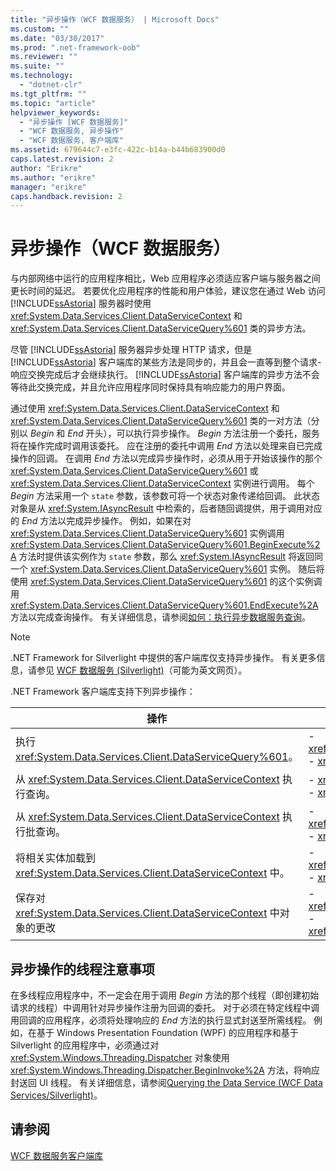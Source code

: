 ```yaml
---
title: "异步操作（WCF 数据服务） | Microsoft Docs"
ms.custom: ""
ms.date: "03/30/2017"
ms.prod: ".net-framework-oob"
ms.reviewer: ""
ms.suite: ""
ms.technology: 
  - "dotnet-clr"
ms.tgt_pltfrm: ""
ms.topic: "article"
helpviewer_keywords: 
  - "异步操作 [WCF 数据服务]"
  - "WCF 数据服务, 异步操作"
  - "WCF 数据服务, 客户端库"
ms.assetid: 679644c7-e3fc-422c-b14a-b44b683900d0
caps.latest.revision: 2
author: "Erikre"
ms.author: "erikre"
manager: "erikre"
caps.handback.revision: 2
---
```

# 异步操作（WCF 数据服务）
与内部网络中运行的应用程序相比，Web 应用程序必须适应客户端与服务器之间更长时间的延迟。  若要优化应用程序的性能和用户体验，建议您在通过 Web 访问 [!INCLUDE[ssAstoria](../../../../includes/ssastoria-md.md)] 服务器时使用 <xref:System.Data.Services.Client.DataServiceContext> 和 <xref:System.Data.Services.Client.DataServiceQuery%601> 类的异步方法。  
  
 尽管 [!INCLUDE[ssAstoria](../../../../includes/ssastoria-md.md)] 服务器异步处理 HTTP 请求，但是 [!INCLUDE[ssAstoria](../../../../includes/ssastoria-md.md)] 客户端库的某些方法是同步的，并且会一直等到整个请求\-响应交换完成后才会继续执行。  [!INCLUDE[ssAstoria](../../../../includes/ssastoria-md.md)] 客户端库的异步方法不会等待此交换完成，并且允许应用程序同时保持具有响应能力的用户界面。  
  
 通过使用 <xref:System.Data.Services.Client.DataServiceContext> 和 <xref:System.Data.Services.Client.DataServiceQuery%601> 类的一对方法（分别以 *Begin* 和 *End* 开头），可以执行异步操作。  *Begin* 方法注册一个委托，服务将在操作完成时调用该委托。  应在注册的委托中调用 *End* 方法以处理来自已完成操作的回调。  在调用 *End* 方法以完成异步操作时，必须从用于开始该操作的那个 <xref:System.Data.Services.Client.DataServiceQuery%601> 或 <xref:System.Data.Services.Client.DataServiceContext> 实例进行调用。  每个 *Begin* 方法采用一个 `state` 参数，该参数可将一个状态对象传递给回调。  此状态对象是从 <xref:System.IAsyncResult> 中检索的，后者随回调提供，用于调用对应的 *End* 方法以完成异步操作。  例如，如果在对 <xref:System.Data.Services.Client.DataServiceQuery%601> 实例调用 <xref:System.Data.Services.Client.DataServiceQuery%601.BeginExecute%2A> 方法时提供该实例作为 `state` 参数，那么 <xref:System.IAsyncResult> 将返回同一个 <xref:System.Data.Services.Client.DataServiceQuery%601> 实例。  随后将使用 <xref:System.Data.Services.Client.DataServiceQuery%601> 的这个实例调用 <xref:System.Data.Services.Client.DataServiceQuery%601.EndExecute%2A> 方法以完成查询操作。  有关详细信息，请参阅[如何：执行异步数据服务查询](../../../../docs/framework/data/wcf/how-to-execute-asynchronous-data-service-queries-wcf-data-services.md)。  
  
> [!NOTE]
>  .NET Framework for Silverlight 中提供的客户端库仅支持异步操作。  有关更多信息，请参见 [WCF 数据服务 \(Silverlight\)](http://go.microsoft.com/fwlink/?LinkID=143149)（可能为英文网页）。  
  
 .NET Framework 客户端库支持下列异步操作：  
  
|操作|方法|  
|--------|--------|  
|执行 <xref:System.Data.Services.Client.DataServiceQuery%601>。|-   <xref:System.Data.Services.Client.DataServiceQuery%601.BeginExecute%2A><br />-   <xref:System.Data.Services.Client.DataServiceQuery%601.EndExecute%2A>|  
|从 <xref:System.Data.Services.Client.DataServiceContext> 执行查询。|-   <xref:System.Data.Services.Client.DataServiceContext.BeginExecute%2A><br />-   <xref:System.Data.Services.Client.DataServiceContext.EndExecute%2A>|  
|从 <xref:System.Data.Services.Client.DataServiceContext> 执行批查询。|-   <xref:System.Data.Services.Client.DataServiceContext.BeginExecuteBatch%2A><br />-   <xref:System.Data.Services.Client.DataServiceContext.EndExecuteBatch%2A>|  
|将相关实体加载到 <xref:System.Data.Services.Client.DataServiceContext> 中。|-   <xref:System.Data.Services.Client.DataServiceContext.BeginLoadProperty%2A><br />-   <xref:System.Data.Services.Client.DataServiceContext.EndLoadProperty%2A>|  
|保存对 <xref:System.Data.Services.Client.DataServiceContext> 中对象的更改|-   <xref:System.Data.Services.Client.DataServiceContext.BeginSaveChanges%2A><br />-   <xref:System.Data.Services.Client.DataServiceContext.EndSaveChanges%2A>|  
  
## 异步操作的线程注意事项  
 在多线程应用程序中，不一定会在用于调用 *Begin* 方法的那个线程（即创建初始请求的线程）中调用针对异步操作注册为回调的委托。  对于必须在特定线程中调用回调的应用程序，必须将处理响应的 *End* 方法的执行显式封送至所需线程。  例如，在基于 Windows Presentation Foundation \(WPF\) 的应用程序和基于 Silverlight 的应用程序中，必须通过对 <xref:System.Windows.Threading.Dispatcher> 对象使用 <xref:System.Windows.Threading.Dispatcher.BeginInvoke%2A> 方法，将响应封送回 UI 线程。  有关详细信息，请参阅[Querying the Data Service \(WCF Data Services\/Silverlight\)](http://msdn.microsoft.com/zh-cn/3a7cdc07-c37e-4da2-b98b-c3763fd0970b)。  
  
## 请参阅  
 [WCF 数据服务客户端库](../../../../docs/framework/data/wcf/wcf-data-services-client-library.md)